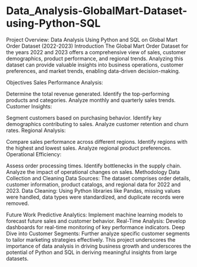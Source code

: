 # Data_Analysis-GlobalMart-Dataset-using-Python-SQL

Project Overview: Data Analysis Using Python and SQL on Global Mart Order Dataset (2022-2023)
Introduction
The Global Mart Order Dataset for the years 2022 and 2023 offers a comprehensive view of sales, customer demographics, product performance, and regional trends. Analyzing this dataset can provide valuable insights into business operations, customer preferences, and market trends, enabling data-driven decision-making.

Objectives
Sales Performance Analysis:

Determine the total revenue generated.
Identify the top-performing products and categories.
Analyze monthly and quarterly sales trends.
Customer Insights:

Segment customers based on purchasing behavior.
Identify key demographics contributing to sales.
Analyze customer retention and churn rates.
Regional Analysis:

Compare sales performance across different regions.
Identify regions with the highest and lowest sales.
Analyze regional product preferences.
Operational Efficiency:

Assess order processing times.
Identify bottlenecks in the supply chain.
Analyze the impact of operational changes on sales.
Methodology
Data Collection and Cleaning
Data Sources: The dataset comprises order details, customer information, product catalogs, and regional data for 2022 and 2023.
Data Cleaning: Using Python libraries like Pandas, missing values were handled, data types were standardized, and duplicate records were removed.

Future Work
Predictive Analytics: Implement machine learning models to forecast future sales and customer behavior.
Real-Time Analysis: Develop dashboards for real-time monitoring of key performance indicators.
Deep Dive into Customer Segments: Further analyze specific customer segments to tailor marketing strategies effectively.
This project underscores the importance of data analysis in driving business growth and underscores the potential of Python and SQL in deriving meaningful insights from large datasets.
